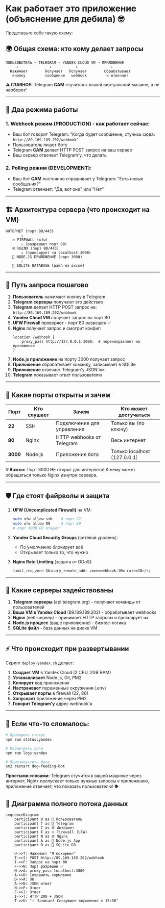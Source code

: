 # Как работает это приложение (объяснение для дебила) 🤓

Представьте себе такую схему:

## 🌍 **Общая схема: кто кому делает запросы**

```
ПОЛЬЗОВАТЕЛЬ → TELEGRAM → YANDEX CLOUD VM → ПРИЛОЖЕНИЕ
     ↓              ↓           ↓               ↓
  Нажимает        Получает   Получает        Обрабатывает
   кнопку         сообщение   webhook         и отвечает
```

**⚠️ ГЛАВНОЕ:** Telegram **САМ** стучится к вашей виртуальной машине, а не наоборот!

---

## 🔄 **Два режима работы**

### **1. Webhook режим (PRODUCTION) - как работает сейчас:**

- Ваш бот говорит Telegram: "Когда будет сообщение, стучись сюда: `http://89.169.189.202/webhook`"
- Пользователь пишет боту
- Telegram **САМ** делает HTTP POST запрос на ваш сервер
- Ваш сервер отвечает Telegram'у, что делать

### **2. Polling режим (DEVELOPMENT):**

- Ваш бот **САМ** постоянно спрашивает у Telegram: "Есть новые сообщения?"
- Telegram отвечает: "Да, вот они" или "Нет"

---

## 🏗️ **Архитектура сервера (что происходит на VM)**

```
ИНТЕРНЕТ (порт 80/443)
       ↓
   🔥 FIREWALL (ufw)
       ↓ (разрешает порт 80)
   🌐 NGINX (порт 80/443)
       ↓ (проксирует на localhost:3000)
   🤖 NODE.JS ПРИЛОЖЕНИЕ (порт 3000)
       ↓
   💾 SQLITE DATABASE (файл на диске)
```

---

## 📡 **Путь запроса пошагово**

1. **Пользователь** нажимает кнопку в Telegram
2. **Telegram серверы** получают это действие
3. **Telegram** делает HTTP POST запрос на: `http://89.169.189.202/webhook`
4. **Yandex Cloud VM** получает запрос на порт 80
5. **UFW Firewall** проверяет - порт 80 разрешен ✅
6. **Nginx** получает запрос и смотрит конфиг:
    ```nginx
    location /webhook {
        proxy_pass http://127.0.0.1:3000;  # перенаправляет на приложение
    }
    ```
7. **Node.js приложение** на порту 3000 получает запрос
8. **Приложение** обрабатывает команду, записывает в SQLite
9. **Приложение** отвечает Telegram'у JSON'ом
10. **Telegram** показывает ответ пользователю

---

## 🔐 **Какие порты открыты и зачем**

| Порт     | Кто слушает | Зачем                      | Кто может достучаться        |
| -------- | ----------- | -------------------------- | ---------------------------- |
| **22**   | SSH         | Подключение для управления | Только вы (по ключу)         |
| **80**   | Nginx       | HTTP webhooks от Telegram  | Весь интернет                |
| **3000** | Node.js     | Приложение бота            | Только localhost (127.0.0.1) |

**💡 Важно:** Порт 3000 НЕ открыт для интернета! К нему может обращаться только Nginx изнутри сервера.

---

## 🛡️ **Где стоят файрволы и защита**

1. **UFW (Uncomplicated Firewall)** на VM:

    ```bash
    sudo ufw allow ssh    # порт 22
    sudo ufw allow 80     # порт 80
    # порт 3000 НЕ открыт!
    ```

2. **Yandex Cloud Security Groups** (сетевой уровень):
    - По умолчанию блокирует всё
    - Открывает только то, что нужно

3. **Nginx Rate Limiting** (защита от DDoS):
    ```nginx
    limit_req_zone $binary_remote_addr zone=webhook:10m rate=10r/s;
    ```

---

## 🚀 **Какие серверы задействованы**

1. **Telegram серверы** (api.telegram.org) - получают команды от пользователей
2. **Ваша VM в Yandex Cloud** (89.169.189.202) - обрабатывает webhooks
3. **Nginx** (веб-сервер) - принимает HTTP запросы и проксирует их
4. **Node.js процесс** (ваше приложение) - бизнес-логика
5. **SQLite файл** - база данных на диске VM

---

## ⚡ **Что происходит при развертывании**

Скрипт `deploy-yandex.sh` делает:

1. **Создает VM** в Yandex Cloud (2 CPU, 2GB RAM)
2. **Устанавливает** Node.js, Git, PM2
3. **Копирует** код приложения
4. **Настраивает** переменные окружения (.env)
5. **Открывает порты** в firewall (22, 80)
6. **Запускает** приложение через PM2
7. **Говорит Telegram'у** адрес webhook'а

---

## 🔧 **Если что-то сломалось:**

```bash
# Проверить статус
npm run status:yandex

# Посмотреть логи
npm run logs:yandex

# Перезапустить бота
pm2 restart dog-feeding-bot
```

**Простыми словами:** Telegram стучится к вашей машинке через интернет, Nginx пропускает только нужные запросы к приложению, приложение отвечает, что показать пользователю! 🐕

## 🔄 **Диаграмма полного потока данных**

```mermaid
sequenceDiagram
    participant U as 👤 Пользователь
    participant T as 📱 Telegram
    participant I as 🌐 Интернет
    participant F as 🔥 Firewall (UFW)
    participant N as 🌐 Nginx
    participant A as 🤖 Node.js App
    participant D as 💾 SQLite DB

    U->>T: Нажимает "Я покормил"
    T->>I: POST http://89.169.189.202/webhook
    I->>F: Запрос на порт 80
    F->>N: Порт разрешен ✅
    N->>A: proxy_pass localhost:3000
    A->>D: Сохранить кормление
    D->>A: OK
    A->>N: JSON ответ
    N->>F: Ответ
    F->>I: Ответ
    I->>T: HTTP 200 + JSON
    T->>U: "✅ Записал! Следующее кормление в 15:30"
```
